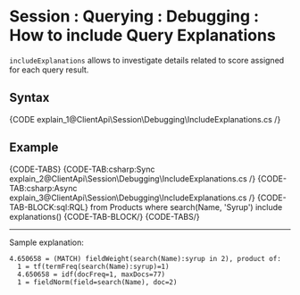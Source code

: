 # Session : Querying : Debugging : How to include Query Explanations

`includeExplanations` allows to investigate details related to score assigned for each query result.

## Syntax


{CODE explain_1@ClientApi\Session\Debugging\IncludeExplanations.cs /}

## Example

{CODE-TABS}
{CODE-TAB:csharp:Sync explain_2@ClientApi\Session\Debugging\IncludeExplanations.cs /}
{CODE-TAB:csharp:Async explain_3@ClientApi\Session\Debugging\IncludeExplanations.cs /}
{CODE-TAB-BLOCK:sql:RQL}
from Products 
where search(Name, 'Syrup')
include explanations()
{CODE-TAB-BLOCK/}
{CODE-TABS/}

<hr />
Sample explanation:

```
4.650658 = (MATCH) fieldWeight(search(Name):syrup in 2), product of:
  1 = tf(termFreq(search(Name):syrup)=1)
  4.650658 = idf(docFreq=1, maxDocs=77)
  1 = fieldNorm(field=search(Name), doc=2)
```
